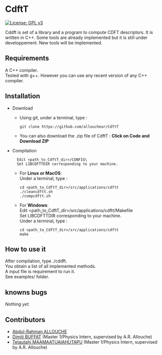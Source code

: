 # CdftT

[![License: GPL v3](https://img.shields.io/badge/License-GPLv3-blue.svg)](https://www.gnu.org/licenses/gpl-3.0)

Cddft is set of a library and a program to compute CDFT descriptors. It is written in C++.
Some tools are already implemented but it is still under developpement. New tools will be implemented.

## Requirements

A C++ compiler.\
Tested with g++. However you can use any recent version of any C++ compiler.

## Installation

- Download
	- Using git, under a terminal, type : 
		```console
		git clone https://github.com/allouchear/CdftT
		```
	- You can also download the .zip file of CdftT :
		**Click on Code and Download ZIP**

- Compilation

		Edit <path_to_CdftT_dir>/CONFIG\
		Set LIBCDFTTDIR corresponding to your machine.
	- For **Linux or MacOS**:\
		Under a terminal, type :
		```console
		cd <path_to_CdftT_dir>/src/applications/cdftt
		./cleancdftt.sh
		./compcdftt.sh
		```
	- For **Windows**:\
		Edit <path_to_CdftT_dir>/src/applications/cdftt/Makefile\
		Set LIBCDFTTDIR corresponding to your machine.\
		Under a terminal, type :
		```console
		cd <path_to_CdftT_dir>/src/applications/cdftt
		make
		```

## How to use it 

After compilation, type ./cddft.\
You obtain a list of all implemented methods.\
A input file is requirement to run it.\
See examples/ folder. 

## knowns bugs
*Nothing yet.*

## Contributors
 - [Abdul-Rahman ALLOUCHE](https://sites.google.com/site/allouchear/Home)
 - [Dimiti BUFFAT](https://github.com/dbuffat) (Master 1/Physics Intern, supervised by A.R. Allouche)
 - [Tetautahi MAAMAATUAIAHUTAPU](https://github.com/tmaamaatua) (Master 1/Physics Intern, supervised by A.R. Allouche)
